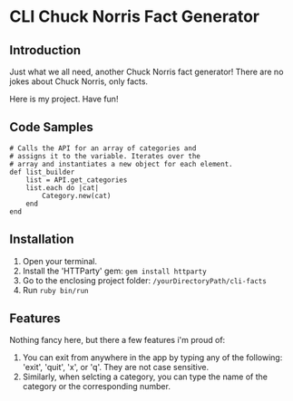 # CLI Chuck Norris Fact Generator

## Introduction

Just what we all need, another Chuck Norris fact generator! There are no jokes about Chuck Norris, only facts. 

Here is my project. Have fun!

## Code Samples


    # Calls the API for an array of categories and
    # assigns it to the variable. Iterates over the 
    # array and instantiates a new object for each element.
    def list_builder
        list = API.get_categories
        list.each do |cat|
            Category.new(cat)
        end
    end

## Installation

1. Open your terminal. 
2. Install the 'HTTParty' gem: `gem install httparty`
3. Go to the enclosing project folder: `/yourDirectoryPath/cli-facts`
4. Run `ruby bin/run`

## Features

Nothing fancy here, but there a few features i'm proud of:

1. You can exit from anywhere in the app by typing any of the following: 'exit', 'quit', 'x', or 'q'. They are not case sensitive.
2. Similarly, when selcting a category, you can type the name of the category or the corresponding number.

